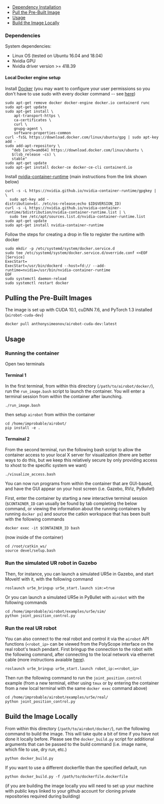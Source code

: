- [Dependency Installation](#dependencies)
- [Pull the Pre-Built Image](#pulling-the-pre-built-images)
- [Usage](#usage)
- [Build the Image Locally](#build-the-image-locally)

### Dependencies
System dependencies:
- Linux OS (tested on Ubuntu 16.04 and 18.04)
- Nvidia GPU
- Nvidia driver version >= 418.39

#### Local Docker engine setup
Install [Docker](https://docs.docker.com/install/linux/docker-ce/ubuntu/) (you may want to configure your user permissions so you don't have to use sudo with every docker command -- see [here](https://docs.docker.com/install/linux/linux-postinstall/))
```
sudo apt-get remove docker docker-engine docker.io containerd runc
sudo apt-get update
sudo apt-get install \
    apt-transport-https \
    ca-certificates \
    curl \
    gnupg-agent \
    software-properties-common
curl -fsSL https://download.docker.com/linux/ubuntu/gpg | sudo apt-key add -
sudo add-apt-repository \
   "deb [arch=amd64] https://download.docker.com/linux/ubuntu \
   $(lsb_release -cs) \
   stable"
sudo apt-get update
sudo apt-get install docker-ce docker-ce-cli containerd.io
```

Install [nvidia-container-runtime](https://github.com/nvidia/nvidia-container-runtime#docker-engine-setup) (main instructions from the link shown below)

```
curl -s -L https://nvidia.github.io/nvidia-container-runtime/gpgkey | \
  sudo apt-key add -
distribution=$(. /etc/os-release;echo $ID$VERSION_ID)
curl -s -L https://nvidia.github.io/nvidia-container-runtime/$distribution/nvidia-container-runtime.list | \
  sudo tee /etc/apt/sources.list.d/nvidia-container-runtime.list
sudo apt-get update
sudo apt-get install nvidia-container-runtime
```
Follow the steps for creating a drop in file to register the runtime with docker

```
sudo mkdir -p /etc/systemd/system/docker.service.d
sudo tee /etc/systemd/system/docker.service.d/override.conf <<EOF
[Service]
ExecStart=
ExecStart=/usr/bin/dockerd --host=fd:// --add-runtime=nvidia=/usr/bin/nvidia-container-runtime
EOF
sudo systemctl daemon-reload
sudo systemctl restart docker
```

## Pulling the Pre-Built Images
The image is set up with CUDA 10.1, cuDNN 7.6, and PyTorch 1.3 installed (```airobot-cuda-dev```)
```
docker pull anthonysimeonov/airobot-cuda-dev:latest
```


## Usage
### Running the container
Open two terminals

#### Terminal 1
In the first terminal, from within this directory (```/path/to/airobot/docker/```), run the ```run_image.bash``` script to launch the container. You will enter a terminal session from within the container after launching.
```
./run_image.bash
```

then setup ```airobot``` from within the container
```
cd /home/improbable/airobot/
pip install -e .
```

#### Termainal 2
From the second terminal, run the following bash script to allow the container access to your local X server for visualization (there are better ways to do this, but we keep this relatively secure by only providing access to xhost to the specific system we want)

```
./visualize_access.bash
```

You can now run programs from within the container that are GUI-based, and have the GUI appear
on your host screen (i.e. Gazebo, RViz, PyBullet)

First, enter the container by starting a new interactive terminal session (```$CONTAINER_ID``` can usually be found by tab completing the below command, or viewing the information about the running containers by running ```docker ps```) and source the catkin workspace that has been built with the following commands
```
docker exec -it $CONTAINER_ID bash
```
(now inside of the container)
```
cd /root/catkin_ws/
source devel/setup.bash
```

### Run the simulated UR robot in Gazebo

Then, for instance, you can launch a simulated UR5e in Gazebo, and start MoveIt! with it, with the following command

```
roslaunch ur5e_bringup ur5e_start.launch sim:=true
```

Or you can launch a simulated UR5e in PyBullet with ```airobot``` with the following commands
```
cd /home/improbable/airobot/examples/ur5e/sim/
python joint_position_control.py
```

### Run the real UR robot

You can also connect to the real robot and control it via the ```airobot``` API functions (```<robot_ip>``` can be viewed from the PolyScope interface on the real robot's teach pendant. First bringup the connection to the robot with the following command, after connecting to the local network via ethernet cable (more instructions avaiable [here](https://github.com/Improbable-AI/ur5e)).

```
roslaunch ur5e_bringup ur5e_start.launch robot_ip:=<robot_ip>
```
Then run the following command to run the ```joint_position_control``` example (from a new terminal, either using ```tmux``` or by entering the container from a new local terminal with the same ```docker exec``` command above)
```
cd /home/improbable/airobot/examples/ur5e/real/
python joint_position_control.py
```

## Build the Image Locally
From within this directory (```/path/to/airobot/docker/```), run the following command to build the image. This will take quite a bit of time if you have not done it locally before. Please see the ```docker_build.py``` script for additional arguments that can be passed to the build command (i.e. image name, which file to use, dry run, etc.)
```
python docker_build.py
```

If you want to use a different dockerfile than the specified default, run
```
python docker_build.py -f /path/to/dockerfile.dockerfile
```

(if you are building the image locally you will need to set up your machine with public keys linked to your github account for cloning private repositories required during building)
